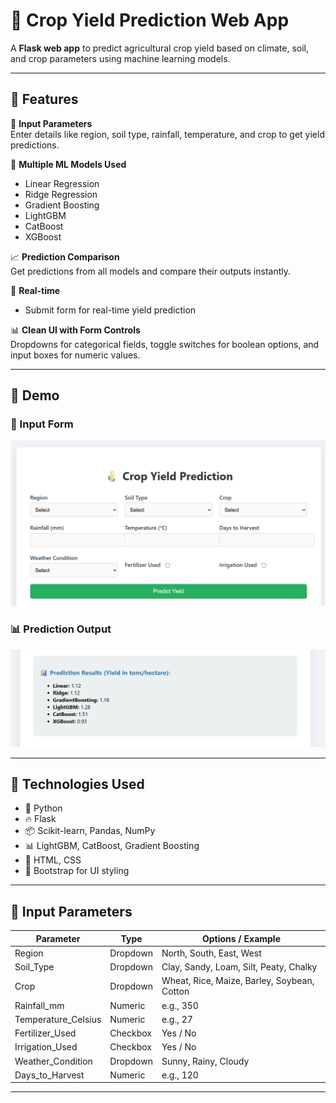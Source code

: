 # 🌾 Crop Yield Prediction Web App

A **Flask web app** to predict agricultural crop yield based on climate, soil, and crop parameters using machine learning models.

---

## 🚀 Features

🔢 **Input Parameters**  
Enter details like region, soil type, rainfall, temperature, and crop to get yield predictions.

🤖 **Multiple ML Models Used**  
- Linear Regression  
- Ridge Regression  
- Gradient Boosting  
- LightGBM  
- CatBoost
- XGBoost

📈 **Prediction Comparison**  
Get predictions from all models and compare their outputs instantly.

🧪 **Real-time**  
- Submit form for real-time yield prediction  

📊 **Clean UI with Form Controls**  
Dropdowns for categorical fields, toggle switches for boolean options, and input boxes for numeric values.

---

## 📸 Demo

### 📝 Input Form
![form](assets/input.png)

### 📊 Prediction Output
![output](assets/output.png)


---

## 🧰 Technologies Used

- 🐍 Python  
- 🔥 Flask  
- 📦 Scikit-learn, Pandas, NumPy  
- 📊 LightGBM, CatBoost, Gradient Boosting  
- 🎨 HTML, CSS  
- 🎯 Bootstrap for UI styling

---

## 📁 Input Parameters

| Parameter | Type | Options / Example |
|----------|------|-------------------|
| Region | Dropdown | North, South, East, West |
| Soil_Type | Dropdown | Clay, Sandy, Loam, Silt, Peaty, Chalky |
| Crop | Dropdown | Wheat, Rice, Maize, Barley, Soybean, Cotton |
| Rainfall_mm | Numeric | e.g., 350 |
| Temperature_Celsius | Numeric | e.g., 27 |
| Fertilizer_Used | Checkbox | Yes / No |
| Irrigation_Used | Checkbox | Yes / No |
| Weather_Condition | Dropdown | Sunny, Rainy, Cloudy |
| Days_to_Harvest | Numeric | e.g., 120 |

---

